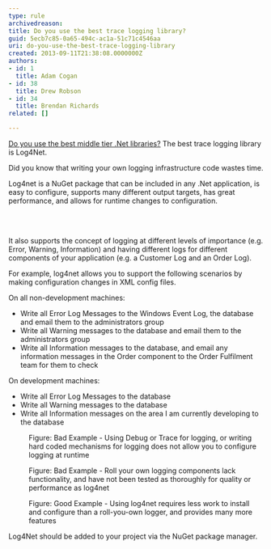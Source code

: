 ```yaml
---
type: rule
archivedreason: 
title: Do you use the best trace logging library?
guid: 5ecb7c85-0a65-494c-ac1a-51c71c4546aa
uri: do-you-use-the-best-trace-logging-library
created: 2013-09-11T21:38:08.0000000Z
authors:
- id: 1
  title: Adam Cogan
- id: 38
  title: Drew Robson
- id: 34
  title: Brendan Richards
related: []

---
```



<p class="p1"><a href="/SoftwareDevelopment/RulestobetterArchitectureandCodeReview/Pages/DoYouUseTheBestMiddleTierDotNetLibraries.aspx">Do you use the best middle tier .Net libraries?</a> ​The best trace logging library is Log4Net.</p><p class="p1">Did you know that writing your own logging infrastructure code wastes time.</p><p class="p2">Log4net is a NuGet package that can be included in any .Net application, is easy to configure, supports many different output targets, has great performance, and allows for runtime changes to configuration.</p>
<br><excerpt class='endintro'></excerpt><br>
<p class="p1">It also supports the concept of logging at different levels of importance (e.g. Error, Warning, Information) and having different logs for different components of your application (e.g. a Customer Log and an Order Log).</p><p class="p1">For example, log4net allows you to support the following scenarios by making configuration changes in XML config files.</p><p class="p1">On all non-development machines&#58;</p><ul class="ul1"><li class="li2">Write all Error Log Messages to the Windows Event Log, the database and email them to the administrators group</li><li class="li2">Write all Warning messages to the database and email them to the administrators group</li><li class="li2">Write all Information messages to the database, and email any information messages in the Order component to the Order Fulfilment team for them to check</li></ul><p class="p3">On development machines&#58;</p><ul class="ul1"><li class="li2">Write all Error Log Messages to the database</li><li class="li2">Write all Warning messages to the database</li><li class="li2">Write all Information messages on the area I am currently developing to the database</li></ul><dl class="badImage"><dt><img src="/SoftwareDevelopment/RulesForErrorHandling/PublishingImages/trace-logging-bad.jpg" alt="" /></dt><dd>Figure&#58; Bad Example - Using Debug or Trace for logging, or writing hard coded mechanisms for logging does not allow you to configure logging at runtime</dd></dl><dl class="badImage"><dt><img src="/SoftwareDevelopment/RulesForErrorHandling/PublishingImages/trace-logging-bad-2.jpg" alt="" /></dt><dd>Figure&#58; Bad Example - Roll your own logging components lack functionality, and have not been tested as thoroughly for quality or performance as log4net</dd></dl><dl class="goodImage"><dt><img src="/SoftwareDevelopment/RulesForErrorHandling/PublishingImages/trace-logging-good.jpg" alt="" /></dt><dd>Figure&#58; Good Example - Using log4net requires less work to install and configure than a roll-you-own logger, and provides many more features</dd></dl>

<p>Log4Net should be added to your project via the NuGet package manager.</p>


